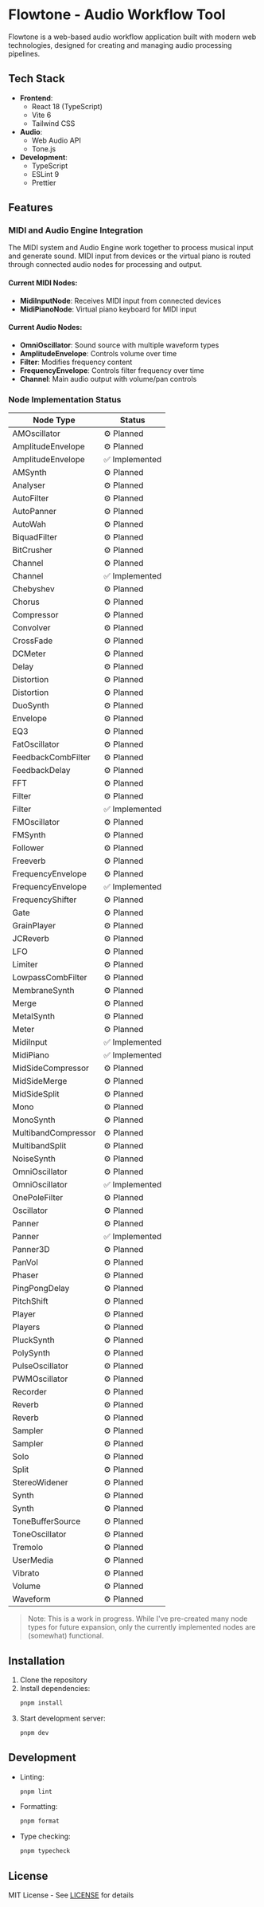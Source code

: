 # Flowtone - Audio Workflow Tool

Flowtone is a web-based audio workflow application built with modern web technologies, designed for creating and managing audio processing pipelines.

## Tech Stack

- **Frontend**:
  - React 18 (TypeScript)
  - Vite 6
  - Tailwind CSS
- **Audio**:
  - Web Audio API
  - Tone.js
- **Development**:
  - TypeScript
  - ESLint 9
  - Prettier

## Features

### MIDI and Audio Engine Integration

The MIDI system and Audio Engine work together to process musical input and generate sound. MIDI input from devices or the virtual piano is routed through connected audio nodes for processing and output.

#### Current MIDI Nodes:

- **MidiInputNode**: Receives MIDI input from connected devices
- **MidiPianoNode**: Virtual piano keyboard for MIDI input

#### Current Audio Nodes:

- **OmniOscillator**: Sound source with multiple waveform types
- **AmplitudeEnvelope**: Controls volume over time
- **Filter**: Modifies frequency content
- **FrequencyEnvelope**: Controls filter frequency over time
- **Channel**: Main audio output with volume/pan controls

### Node Implementation Status

| Node Type           | Status         |
| ------------------- | -------------- |
| AMOscillator        | ⚙️ Planned     |
| AmplitudeEnvelope   | ⚙️ Planned     |
| AmplitudeEnvelope   | ✅ Implemented |
| AMSynth             | ⚙️ Planned     |
| Analyser            | ⚙️ Planned     |
| AutoFilter          | ⚙️ Planned     |
| AutoPanner          | ⚙️ Planned     |
| AutoWah             | ⚙️ Planned     |
| BiquadFilter        | ⚙️ Planned     |
| BitCrusher          | ⚙️ Planned     |
| Channel             | ⚙️ Planned     |
| Channel             | ✅ Implemented |
| Chebyshev           | ⚙️ Planned     |
| Chorus              | ⚙️ Planned     |
| Compressor          | ⚙️ Planned     |
| Convolver           | ⚙️ Planned     |
| CrossFade           | ⚙️ Planned     |
| DCMeter             | ⚙️ Planned     |
| Delay               | ⚙️ Planned     |
| Distortion          | ⚙️ Planned     |
| Distortion          | ⚙️ Planned     |
| DuoSynth            | ⚙️ Planned     |
| Envelope            | ⚙️ Planned     |
| EQ3                 | ⚙️ Planned     |
| FatOscillator       | ⚙️ Planned     |
| FeedbackCombFilter  | ⚙️ Planned     |
| FeedbackDelay       | ⚙️ Planned     |
| FFT                 | ⚙️ Planned     |
| Filter              | ⚙️ Planned     |
| Filter              | ✅ Implemented |
| FMOscillator        | ⚙️ Planned     |
| FMSynth             | ⚙️ Planned     |
| Follower            | ⚙️ Planned     |
| Freeverb            | ⚙️ Planned     |
| FrequencyEnvelope   | ⚙️ Planned     |
| FrequencyEnvelope   | ✅ Implemented |
| FrequencyShifter    | ⚙️ Planned     |
| Gate                | ⚙️ Planned     |
| GrainPlayer         | ⚙️ Planned     |
| JCReverb            | ⚙️ Planned     |
| LFO                 | ⚙️ Planned     |
| Limiter             | ⚙️ Planned     |
| LowpassCombFilter   | ⚙️ Planned     |
| MembraneSynth       | ⚙️ Planned     |
| Merge               | ⚙️ Planned     |
| MetalSynth          | ⚙️ Planned     |
| Meter               | ⚙️ Planned     |
| MidiInput           | ✅ Implemented |
| MidiPiano           | ✅ Implemented |
| MidSideCompressor   | ⚙️ Planned     |
| MidSideMerge        | ⚙️ Planned     |
| MidSideSplit        | ⚙️ Planned     |
| Mono                | ⚙️ Planned     |
| MonoSynth           | ⚙️ Planned     |
| MultibandCompressor | ⚙️ Planned     |
| MultibandSplit      | ⚙️ Planned     |
| NoiseSynth          | ⚙️ Planned     |
| OmniOscillator      | ⚙️ Planned     |
| OmniOscillator      | ✅ Implemented |
| OnePoleFilter       | ⚙️ Planned     |
| Oscillator          | ⚙️ Planned     |
| Panner              | ⚙️ Planned     |
| Panner              | ✅ Implemented |
| Panner3D            | ⚙️ Planned     |
| PanVol              | ⚙️ Planned     |
| Phaser              | ⚙️ Planned     |
| PingPongDelay       | ⚙️ Planned     |
| PitchShift          | ⚙️ Planned     |
| Player              | ⚙️ Planned     |
| Players             | ⚙️ Planned     |
| PluckSynth          | ⚙️ Planned     |
| PolySynth           | ⚙️ Planned     |
| PulseOscillator     | ⚙️ Planned     |
| PWMOscillator       | ⚙️ Planned     |
| Recorder            | ⚙️ Planned     |
| Reverb              | ⚙️ Planned     |
| Reverb              | ⚙️ Planned     |
| Sampler             | ⚙️ Planned     |
| Sampler             | ⚙️ Planned     |
| Solo                | ⚙️ Planned     |
| Split               | ⚙️ Planned     |
| StereoWidener       | ⚙️ Planned     |
| Synth               | ⚙️ Planned     |
| Synth               | ⚙️ Planned     |
| ToneBufferSource    | ⚙️ Planned     |
| ToneOscillator      | ⚙️ Planned     |
| Tremolo             | ⚙️ Planned     |
| UserMedia           | ⚙️ Planned     |
| Vibrato             | ⚙️ Planned     |
| Volume              | ⚙️ Planned     |
| Waveform            | ⚙️ Planned     |

> Note: This is a work in progress. While I've pre-created many node types for future expansion, only the currently implemented nodes are (somewhat) functional.

## Installation

1. Clone the repository
2. Install dependencies:
   ```bash
   pnpm install
   ```
3. Start development server:
   ```bash
   pnpm dev
   ```

## Development

- Linting:
  ```bash
  pnpm lint
  ```
- Formatting:
  ```bash
  pnpm format
  ```
- Type checking:
  ```bash
  pnpm typecheck
  ```

## License

MIT License - See [LICENSE](LICENSE) for details
